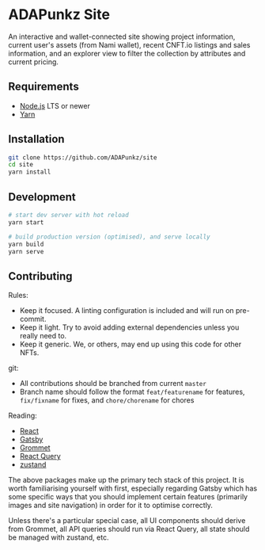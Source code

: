 # ADAPunkz Site

An interactive and wallet-connected site showing project information, current user's assets (from Nami wallet), recent CNFT.io listings and sales information, and an explorer view to filter the collection by attributes and current pricing.

## Requirements

- [Node.js](https://nodejs.org/en/) LTS or newer
- [Yarn](https://yarnpkg.com/)

## Installation

```bash
git clone https://github.com/ADAPunkz/site
cd site
yarn install
```

## Development

```bash
# start dev server with hot reload
yarn start

# build production version (optimised), and serve locally
yarn build
yarn serve
```

## Contributing

Rules:

- Keep it focused. A linting configuration is included and will run on pre-commit.
- Keep it light. Try to avoid adding external dependencies unless you really need to.
- Keep it generic. We, or others, may end up using this code for other NFTs.

git:
- All contributions should be branched from current `master`
- Branch name should follow the format `feat/featurename` for features, `fix/fixname` for fixes, and `chore/chorename` for chores

Reading:

- [React](https://reactjs.org/)
- [Gatsby](https://www.gatsbyjs.com/docs)
- [Grommet](https://v2.grommet.io/components)
- [React Query](https://react-query.tanstack.com/overview)
- [zustand](https://github.com/pmndrs/zustand)

The above packages make up the primary tech stack of this project. It is worth familiarising yourself with first, especially regarding Gatsby which has some specific ways that you should implement certain features (primarily images and site navigation) in order for it to optimise correctly.

Unless there's a particular special case, all UI components should derive from Grommet, all API queries should run via React Query, all state should be managed with zustand, etc.
